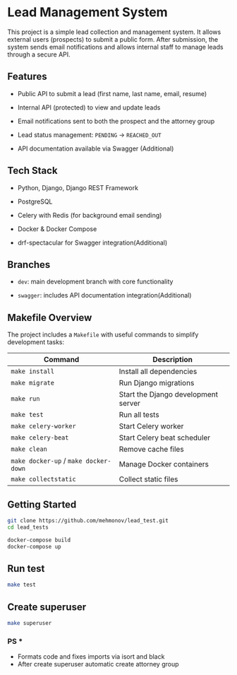 # Lead Management System

This project is a simple lead collection and management system. It allows external users (prospects) to submit a public form. After submission, the system sends email notifications and allows internal staff to manage leads through a secure API.

## Features

- Public API to submit a lead (first name, last name, email, resume)
- Internal API (protected) to view and update leads
- Email notifications sent to both the prospect and the attorney group
- Lead status management: `PENDING` → `REACHED_OUT`

- API documentation available via Swagger (Additional)

## Tech Stack

- Python, Django, Django REST Framework
- PostgreSQL
- Celery with Redis (for background email sending)
- Docker & Docker Compose

- drf-spectacular for Swagger integration(Additional)

## Branches

- `dev`: main development branch with core functionality

- `swagger`: includes API documentation integration(Additional)

## Makefile Overview

The project includes a `Makefile` with useful commands to simplify development tasks:

| Command         | Description                             |
|----------------|-----------------------------------------|
| `make install` | Install all dependencies                |
| `make migrate` | Run Django migrations                   |
| `make run`     | Start the Django development server     |
| `make test`    | Run all tests                           |
| `make celery-worker` | Start Celery worker               |
| `make celery-beat`   | Start Celery beat scheduler       |
| `make clean`   | Remove cache files                      |
| `make docker-up` / `make docker-down` | Manage Docker containers |
| `make collectstatic` | Collect static files              |

## Getting Started

```bash
git clone https://github.com/mehmonov/lead_test.git
cd lead_tests

docker-compose build
docker-compose up
```

## Run test
```bash
make test
```
## Create superuser
```bash
make superuser
```


### PS *
- Formats code and fixes imports via isort and black
- After create superuser automatic create attorney group
